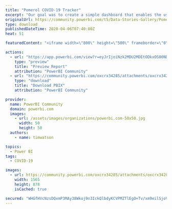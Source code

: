 ```yaml
---
title: "Pomerol COVID-19 Tracker"
excerpt: "Our goal was to create a simple dashboard that enables the user to quickly understand the spread of COVID-19 around the world whilst providing"
originalUrl: https://community.powerbi.com/t5/Data-Stories-Gallery/Pomerol-COVID-19-Tracker/m-p/1010226
type: download
publishedDateTime: 2020-04-06T07:40:00Z
heat: 51

featuredContent: "<iframe width=\"800\" height=\"500\" frameborder=\"0\" src=\"https://app.powerbi.com/view?r=eyJrIjoiNzk2MDU2MDEtODkxOS00NDJmLWEzYzAtNzZmMmUzMjVjNDJiIiwidCI6IjliMDFkNTljLTk4NzEtNGM3Yy04NmE2LWIyMTRlNGJiOTI4ZSIsImMiOjh9\"></iframe>"

actions:
  - url: "https://app.powerbi.com/view?r=eyJrIjoiNzk2MDU2MDEtODkxOS00NDJmLWEzYzAtNzZmMmUzMjVjNDJiIiwidCI6IjliMDFkNTljLTk4NzEtNGM3Yy04NmE2LWIyMTRlNGJiOTI4ZSIsImMiOjh9"
    type: "preview"
    title: "Preview Report"
    attribution: "PowerBI Community"
  - url: "https://community.powerbi.com/oxcrx34285/attachments/oxcrx34285/DataStoriesGallery/3691/2/Pomerol%20COVID-19%20Tracker.pbix"
    type: "download"
    title: "Download PBIX"
    attribution: "PowerBI Community"

provider:
  name: PowerBI Community
  domain: powerbi.com
  images:
    - url: /assets/images/organizations/powerbi.com-50x50.jpg
      width: 50
      height: 50
  authors:
    - name: timwatson

topics:
  - Power BI
tags:
  - COVID-19

images:
  - url: https://community.powerbi.com/oxcrx34285/attachments/oxcrx34285/DataStoriesGallery/3691/1/Pomerol%20COVID-19%20Tracker.PNG
    width: 1565
    height: 878
    isCached: true

secured: "WHGfHVcNzsDQxmP3MAy38Wkoj9n3IckQlbdyKCVPMZTlEgO+Tv/xm9eilSjoVcGNtnHybAkJYfYLmlC+QKcvH8ooi6Fb4NqSeyNJAbZP5iFHx2mHB5WZGb+dPOdMc0GECW2GKArwn/A0CR1GV2KUhn9FVO31GvtYXi+OX7vTcifrOeu3EirNj3PM49eTDEFf5Gfr2TAqTjy1vEJ/P4iN/uKx4YyliKP2+8SDja78M01EvclzUUY75mMFwfLmxPj8teP9baj/AHDERGbYN0q3JlNRZwrhTqiJWZTVAY1Fjp5HX+0TpnA/ipGGDgb2nt+XIkjjRzjvNXUDzZcVN3rwIdwqTbjwEMnsmjTvVQhejnX54zAbLeqMnJyK6La1+K4Am+fzFNnkXaCzrAw9P8AQ0A==;Gps0ysmUtbRRRoDT815HAQ=="
---
```


